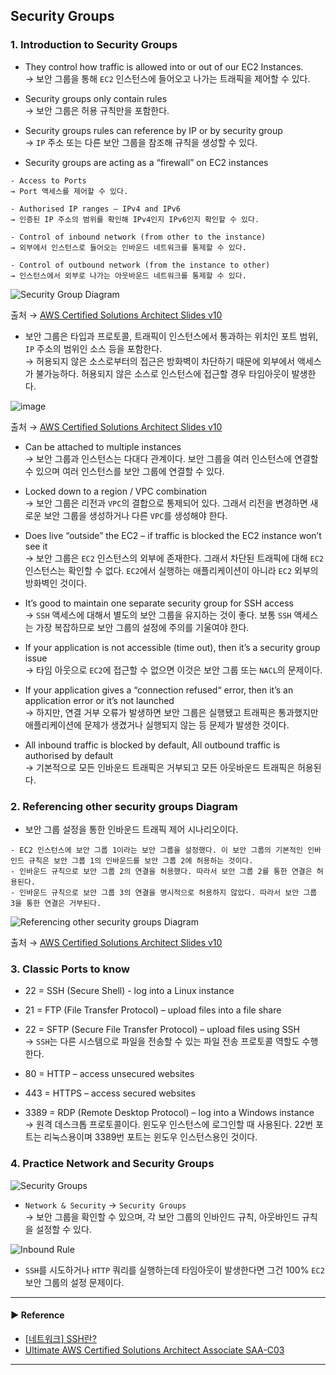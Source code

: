 ## Security Groups
### 1. Introduction to Security Groups
- They control how traffic is allowed into or out of our EC2 Instances.  
→ 보안 그룹을 통해 `EC2` 인스턴스에 들어오고 나가는 트래픽을 제어할 수 있다.

- Security groups only contain rules  
→ 보안 그룹은 허용 규칙만을 포함한다.

- Security groups rules can reference by IP or by security group  
→ `IP` 주소 또는 다른 보안 그룹을 참조해 규칙을 생성할 수 있다.

- Security groups are acting as a “firewall” on EC2 instances
~~~
- Access to Ports
→ Port 액세스를 제어할 수 있다.

- Authorised IP ranges – IPv4 and IPv6
→ 인증된 IP 주소의 범위를 확인해 IPv4인지 IPv6인지 확인할 수 있다.

- Control of inbound network (from other to the instance)
→ 외부에서 인스턴스로 들어오는 인바운드 네트워크를 통제할 수 있다.

- Control of outbound network (from the instance to other)
→ 인스턴스에서 외부로 나가는 아웃바운드 네트워크를 통제할 수 있다.
~~~

![Security Group Diagram](https://user-images.githubusercontent.com/97398071/231209003-3206de7e-2207-4c3e-9fad-45e08c7b1150.png)

출처 → [AWS Certified Solutions Architect Slides v10](https://courses.datacumulus.com/downloads/certified-solutions-architect-pn9/)

- 보안 그룹은 타입과 프로토콜, 트래픽이 인스턴스에서 통과하는 위치인 포트 범위, `IP` 주소의 범위인 소스 등을 포함한다.  
→ 허용되지 않은 소스로부터의 접근은 방화벽이 차단하기 때문에 외부에서 액세스가 불가능하다. 허용되지 않은 소스로 인스턴스에 접근할 경우 타임아웃이 발생한다.

![image](https://user-images.githubusercontent.com/97398071/231207724-7d957894-0ffb-4b84-93e2-5ba10172e6fa.png)

출처 → [AWS Certified Solutions Architect Slides v10](https://courses.datacumulus.com/downloads/certified-solutions-architect-pn9/)

- Can be attached to multiple instances  
→ 보안 그룹과 인스턴스는 다대다 관계이다. 보안 그룹을 여러 인스턴스에 연결할 수 있으며 여러 인스턴스를 보안 그룹에 연결할 수 있다.

- Locked down to a region / VPC combination  
→ 보안 그룹은 리전과 `VPC`의 결합으로 통제되어 있다. 그래서 리전을 변경하면 새로운 보안 그룹을 생성하거나 다른 `VPC`를 생성해야 한다.

- Does live “outside” the EC2 – if traffic is blocked the EC2 instance won’t see it  
→ 보안 그룹은 `EC2` 인스턴스의 외부에 존재한다. 그래서 차단된 트래픽에 대해 `EC2` 인스턴스는 확인할 수 없다. `EC2`에서 실행하는 애플리케이션이 아니라 `EC2` 외부의 방화벽인 것이다.

- It’s good to maintain one separate security group for SSH access  
→ `SSH` 액세스에 대해서 별도의 보안 그룹을 유지하는 것이 좋다. 보통 `SSH` 액세스는 가장 복잡하므로 보안 그룹의 설정에 주의를 기울여야 한다.

- If your application is not accessible (time out), then it’s a security group issue  
→ 타임 아웃으로 `EC2`에 접근할 수 없으면 이것은 보안 그룹 또는 `NACL`의 문제이다.

- If your application gives a “connection refused“ error, then it’s an application error or it’s not launched  
→ 하지만, 연결 거부 오류가 발생하면 보안 그룹은 실행됐고 트래픽은 통과했지만 애플리케이션에 문제가 생겼거나 실행되지 않는 등 문제가 발생한 것이다.

- All inbound traffic is blocked by default, All outbound traffic is authorised by default  
→ 기본적으로 모든 인바운드 트래픽은 거부되고 모든 아웃바운드 트래픽은 허용된다.

### 2. Referencing other security groups Diagram
- 보안 그룹 설정을 통한 인바운드 트래픽 제어 시나리오이다.
~~~
- EC2 인스턴스에 보안 그룹 1이라는 보안 그룹을 설정했다. 이 보안 그룹의 기본적인 인바인드 규칙은 보안 그룹 1의 인바운드를 보안 그룹 2에 허용하는 것이다.
- 인바운드 규칙으로 보안 그룹 2의 연결을 허용했다. 따라서 보안 그룹 2를 통한 연결은 허용된다.
- 인바운드 규칙으로 보안 그룹 3의 연결을 명시적으로 허용하지 않았다. 따라서 보안 그룹 3을 통한 연결은 거부된다.
~~~

![Referencing other security groups Diagram](https://user-images.githubusercontent.com/97398071/231212524-46b0725c-2ac9-4c96-9176-fa975e6afa4a.png)

출처 → [AWS Certified Solutions Architect Slides v10](https://courses.datacumulus.com/downloads/certified-solutions-architect-pn9/)

### 3. Classic Ports to know
- 22 = SSH (Secure Shell) - log into a Linux instance
- 21 = FTP (File Transfer Protocol) – upload files into a file share

- 22 = SFTP (Secure File Transfer Protocol) – upload files using SSH  
→ `SSH`는 다른 시스템으로 파일을 전송할 수 있는 파일 전송 프로토콜 역할도 수행한다.

- 80 = HTTP – access unsecured websites
- 443 = HTTPS – access secured websites

- 3389 = RDP (Remote Desktop Protocol) – log into a Windows instance  
→ 원격 데스크톱 프로토콜이다. 윈도우 인스턴스에 로그인할 때 사용된다. 22번 포트는 리눅스용이며 3389번 포트는 윈도우 인스턴스용인 것이다.

### 4. Practice Network and Security Groups
![Security Groups](https://user-images.githubusercontent.com/97398071/231216317-8e9b3281-0687-4468-8966-0ea27b3a8d54.png)

- `Network & Security` → `Security Groups`  
→ 보안 그룹을 확인할 수 있으며, 각 보안 그룹의 인바인드 규칙, 아웃바인드 규칙을 설정할 수 있다.

![Inbound Rule](https://user-images.githubusercontent.com/97398071/231217169-40d482f6-bf18-47da-b0a4-65942e215c14.png)

- `SSH`를 시도하거나 `HTTP` 쿼리를 실행하는데 타임아웃이 발생한다면 그건 100% `EC2` 보안 그룹의 설정 문제이다.

---
#### ▶ Reference
- [[네트워크] SSH란?](https://hanamon.kr/네트워크-ssh란/)
- [Ultimate AWS Certified Solutions Architect Associate SAA-C03](https://www.udemy.com/course/aws-certified-solutions-architect-associate-saa-c03/)
---